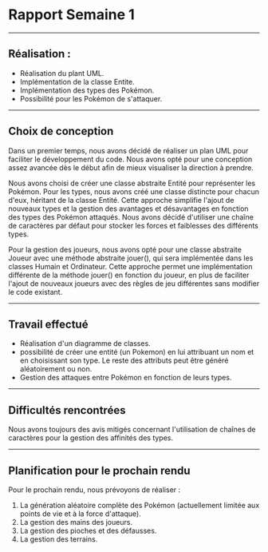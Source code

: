#  Rapport Semaine 1 
____

## Réalisation : 
- Réalisation du plant UML.
- Implémentation de la classe Entite.
- Implémentation des types des Pokémon.
- Possibilité pour les Pokémon de s'attaquer.

____
## Choix de conception

Dans un premier temps, nous avons décidé de réaliser un plan UML pour faciliter le développement du code.
Nous avons opté pour une conception assez avancée dès le début afin de mieux visualiser la direction à prendre.



Nous avons choisi de créer une classe abstraite Entité pour représenter les Pokémon. 
Pour les types, nous avons créé une classe distincte pour chacun d'eux, héritant de la classe Entité. 
Cette approche simplifie l'ajout de nouveaux types et la gestion des avantages et désavantages en fonction des types des Pokémon attaqués. 
Nous avons décidé d'utiliser une chaîne de caractères par défaut pour stocker les forces et faiblesses des différents types.


Pour la gestion des joueurs, nous avons opté pour une classe abstraite Joueur avec une méthode abstraite jouer(), qui sera implémentée dans les classes Humain et Ordinateur. 
Cette approche permet une implémentation différente de la méthode jouer() en fonction du joueur, en plus de faciliter l'ajout de nouveaux joueurs avec des règles de jeu différentes sans modifier le code existant.


___

## Travail effectué 

- Réalisation d'un diagramme de classes.
- possibilité de créer une entité (un Pokemon) en lui attribuant un nom et en choisissant son type. 
  Le reste des attributs peut être généré aléatoirement ou non.
- Gestion des attaques entre Pokémon en fonction de leurs types.

___

## Difficultés rencontrées 

Nous avons toujours des avis mitigés concernant l'utilisation de chaînes de caractères pour la gestion des affinités des types. 

___

## Planification pour le prochain rendu

Pour le prochain rendu, nous prévoyons de réaliser : 
1) La génération aléatoire complète des Pokémon (actuellement limitée aux points de vie et à la force d'attaque).
2) La gestion des mains des joueurs.
3) La gestion des pioches et des défausses.
4) La gestion des terrains.